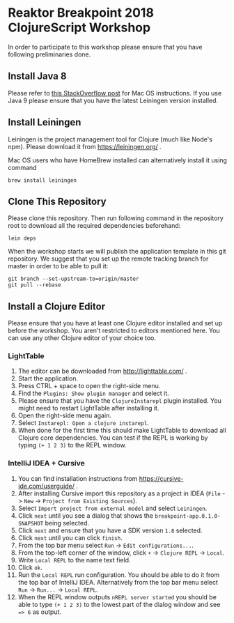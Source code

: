 # Reaktor Breakpoint 2018 ClojureScript Workshop

In order to participate to this workshop please ensure that you have following preliminaries done.

## Install Java 8

Please refer to [this StackOverflow post](https://stackoverflow.com/a/28635465) for Mac OS instructions. If you use Java 9 please ensure that you have the latest Leiningen version installed.

## Install Leiningen

Leiningen is the project management tool for Clojure (much like Node's npm). Please download it from https://leiningen.org/ .

Mac OS users who have HomeBrew installed can alternatively install it using command

```
brew install leiningen
``` 

## Clone This Repository

Please clone this repository. Then run following command in the repository root to download all the required dependencies beforehand:

```
lein deps
```

When the workshop starts we will publish the application template in this git repository. We suggest that you set up the remote tracking branch for master in order to be able to pull it:

```
git branch --set-upstream-to=origin/master
git pull --rebase
```

## Install a Clojure Editor

Please ensure that you have at least one Clojure editor installed and set up before the workshop. You aren't restricted to editors mentioned here. You can use any other Clojure editor of your choice too.

### LightTable

1. The editor can be downloaded from http://lighttable.com/ .
2. Start the application.
3. Press CTRL + space to open the right-side menu.
4. Find the `Plugins: Show plugin manager` and select it.
5. Please ensure that you have the `ClojureInstarepl` plugin installed. You might need to restart LightTable after installing it.
6. Open the right-side menu again.
7. Select `Instarepl: Open a clojure instarepl`.
8. When done for the first time this should make LightTable to download all Clojure core dependencies. You can test if the REPL is working by typing `(+ 1 2 3)` to the REPL window.

### IntelliJ IDEA + Cursive

1. You can find installation instructions from https://cursive-ide.com/userguide/ .
2. After installing Cursive import this repository as a project in IDEA (`File` -> `New` -> `Project from Existing Sources`).
3. Select `Import project from external model` and select `Leiningen`.
4. Click `next` until you see a dialog that shows the `breakpoint-app.0.1.0-SNAPSHOT` being selected.
5. Click `next` and ensure that you have a SDK version `1.8` selected.
6. Click `next` until you can click `finish`.
7. From the top bar menu select `Run` -> `Edit configurations...`.
8. From the top-left corner of the window, click `+` -> `Clojure REPL` -> `Local`.
9. Write `Local REPL` to the name text field.
10. Click `ok`.
11. Run the `Local REPL` run configuration. You should be able to do it from the top bar of IntelliJ IDEA. Alternatively from the top bar menu select `Run` -> `Run...` -> `Local REPL`.
12. When the REPL window outputs `nREPL server started` you should be able to type `(+ 1 2 3)` to the lowest part of the dialog window and see `=> 6` as output.
